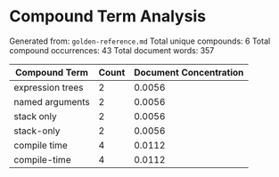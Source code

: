# Compound Term Analysis

Generated from: `golden-reference.md`
Total unique compounds: 6
Total compound occurrences: 43
Total document words: 357

| Compound Term | Count | Document Concentration |
|---------------|-------|------------------------|
| expression trees | 2 | 0.0056 |
| named arguments | 2 | 0.0056 |
| stack only | 2 | 0.0056 |
| stack-only | 2 | 0.0056 |
| compile time | 4 | 0.0112 |
| compile-time | 4 | 0.0112 |
